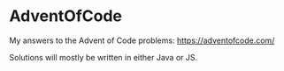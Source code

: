 # AdventOfCode
My answers to the Advent of Code problems: https://adventofcode.com/

Solutions will mostly be written in either Java or JS.
